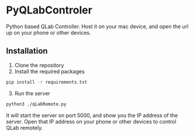 # PyQLabControler
 Python based QLab Controller. Host it on your mac device, and open the url up on your phone or other devices.

## Installation
1. Clone the repository
2. Install the required packages
```bash
pip install -r requirements.txt
```
3. Run the server
```bash
python3 ./qLabRemote.py
```
It will start the server on port 5000, and show you the IP address of the server. Open that IP address on your phone or other devices to control QLab remotely.

